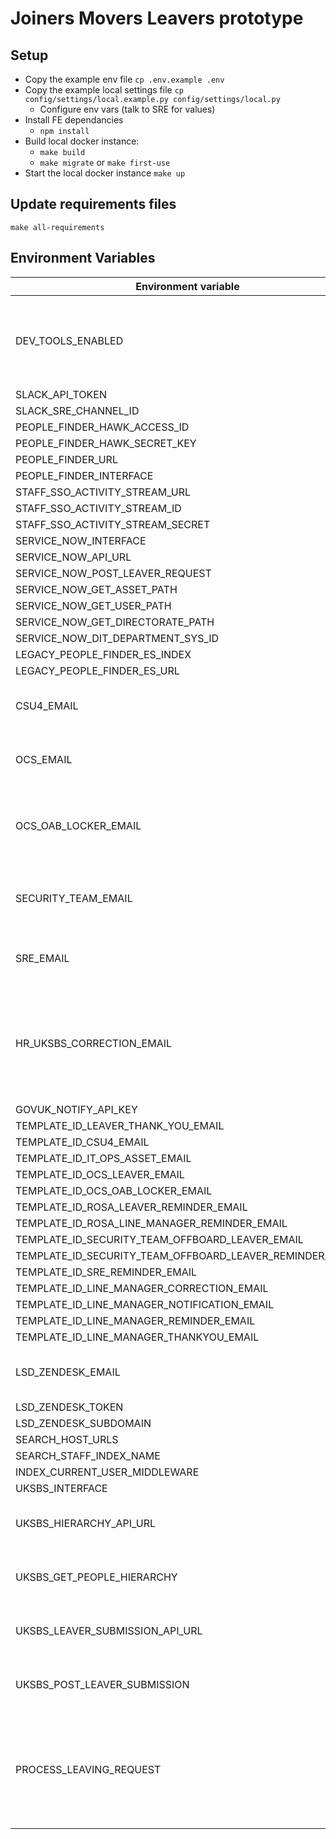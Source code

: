 # Joiners Movers Leavers prototype

## Setup

- Copy the example env file `cp .env.example .env`
- Copy the example local settings file `cp config/settings/local.example.py config/settings/local.py`
    - Configure env vars (talk to SRE for values)
- Install FE dependancies
    - `npm install` 
- Build local docker instance:
    - `make build`
    - `make migrate` or `make first-use` 
- Start the local docker instance `make up`

## Update requirements files

`make all-requirements`

## Environment Variables

| Environment variable                                     | Default                                    | Notes                                                                                 |
| ---------------------------------                        | ------------------------------------------ | ---------------------------------                                                     |
| DEV_TOOLS_ENABLED                                        | false                                      | Set this value to "true" to enable Dev Tools and disable Authbroker                   |
| SLACK_API_TOKEN                                          | None                                       |                                                                                       |
| SLACK_SRE_CHANNEL_ID                                     | None                                       |                                                                                       |
| PEOPLE_FINDER_HAWK_ACCESS_ID                             |                                            |                                                                                       |
| PEOPLE_FINDER_HAWK_SECRET_KEY                            |                                            |                                                                                       |
| PEOPLE_FINDER_URL                                        |                                            |                                                                                       |
| PEOPLE_FINDER_INTERFACE                                  |                                            |                                                                                       |
| STAFF_SSO_ACTIVITY_STREAM_URL                            | None                                       |                                                                                       |
| STAFF_SSO_ACTIVITY_STREAM_ID                             | None                                       |                                                                                       |
| STAFF_SSO_ACTIVITY_STREAM_SECRET                         | None                                       |                                                                                       |
| SERVICE_NOW_INTERFACE                                    | None                                       |                                                                                       |
| SERVICE_NOW_API_URL                                      | None                                       |                                                                                       |
| SERVICE_NOW_POST_LEAVER_REQUEST                          | None                                       |                                                                                       |
| SERVICE_NOW_GET_ASSET_PATH                               | None                                       |                                                                                       |
| SERVICE_NOW_GET_USER_PATH                                | None                                       |                                                                                       |
| SERVICE_NOW_GET_DIRECTORATE_PATH                         | None                                       |                                                                                       |
| SERVICE_NOW_DIT_DEPARTMENT_SYS_ID                        | None                                       |                                                                                       |
| LEGACY_PEOPLE_FINDER_ES_INDEX                            | None                                       |                                                                                       |
| LEGACY_PEOPLE_FINDER_ES_URL                              | None                                       |                                                                                       |
| CSU4_EMAIL                                               | None                                       | Email address for the CSU4 Team                                                       |
| OCS_EMAIL                                                | None                                       | Email address for the OCS Team                                                        |
| OCS_OAB_LOCKER_EMAIL                                     | None                                       | Email address for the OCS OAB Locker Team                                             |
| SECURITY_TEAM_EMAIL                                      | None                                       | Email address for the Security Team                                                   |
| SRE_EMAIL                                                | None                                       | Email address for the SRE Team                                                        |
| HR_UKSBS_CORRECTION_EMAIL                                | None                                       | Email address for the HR Team member that deals with UK SBS corrections               |
| GOVUK_NOTIFY_API_KEY                                     | None                                       |                                                                                       |
| TEMPLATE_ID_LEAVER_THANK_YOU_EMAIL                       | None                                       |                                                                                       |
| TEMPLATE_ID_CSU4_EMAIL                                   | None                                       |                                                                                       |
| TEMPLATE_ID_IT_OPS_ASSET_EMAIL                           | None                                       |                                                                                       |
| TEMPLATE_ID_OCS_LEAVER_EMAIL                             | None                                       |                                                                                       |
| TEMPLATE_ID_OCS_OAB_LOCKER_EMAIL                         | None                                       |                                                                                       |
| TEMPLATE_ID_ROSA_LEAVER_REMINDER_EMAIL                   | None                                       |                                                                                       |
| TEMPLATE_ID_ROSA_LINE_MANAGER_REMINDER_EMAIL             | None                                       |                                                                                       |
| TEMPLATE_ID_SECURITY_TEAM_OFFBOARD_LEAVER_EMAIL          | None                                       |                                                                                       |
| TEMPLATE_ID_SECURITY_TEAM_OFFBOARD_LEAVER_REMINDER_EMAIL | None                                       |                                                                                       |
| TEMPLATE_ID_SRE_REMINDER_EMAIL                           | None                                       |                                                                                       |
| TEMPLATE_ID_LINE_MANAGER_CORRECTION_EMAIL                | None                                       |                                                                                       |
| TEMPLATE_ID_LINE_MANAGER_NOTIFICATION_EMAIL              | None                                       |                                                                                       |
| TEMPLATE_ID_LINE_MANAGER_REMINDER_EMAIL                  | None                                       |                                                                                       |
| TEMPLATE_ID_LINE_MANAGER_THANKYOU_EMAIL                  | None                                       |                                                                                       |
| LSD_ZENDESK_EMAIL                                        |                                            | LSD Team Zendesk email address                                                        |
| LSD_ZENDESK_TOKEN                                        |                                            |                                                                                       |
| LSD_ZENDESK_SUBDOMAIN                                    |                                            |                                                                                       |
| SEARCH_HOST_URLS                                         |                                            |                                                                                       |
| SEARCH_STAFF_INDEX_NAME                                  | staff                                      |                                                                                       |
| INDEX_CURRENT_USER_MIDDLEWARE                            | false                                      |                                                                                       |
| UKSBS_INTERFACE                                          | None                                       |                                                                                       |
| UKSBS_HIERARCHY_API_URL                                  | None                                       | UK SBS People Hierarchy URL                                                           |
| UKSBS_GET_PEOPLE_HIERARCHY                               | None                                       | UK SBS People Hierarchy path                                                          |
| UKSBS_LEAVER_SUBMISSION_API_URL                          | None                                       | UK SBS Leaver Submission URL                                                          |
| UKSBS_POST_LEAVER_SUBMISSION                             | None                                       | UK SBS Leaver Submission path                                                         |
| PROCESS_LEAVING_REQUEST                                  | true                                       | Set to 'false' if you want to prevent sending leaving request data to the processors. |
